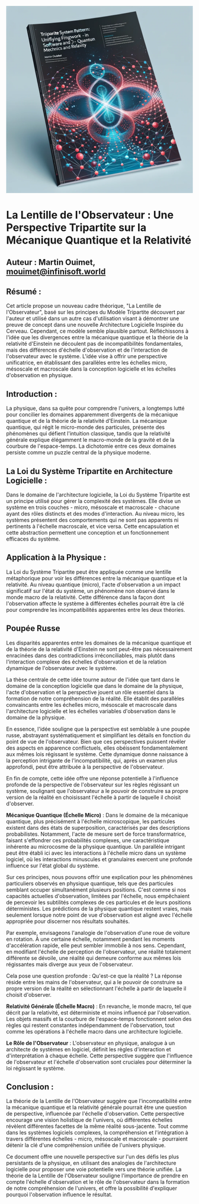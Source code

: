 ![Alt text](image.png)

# La Lentille de l'Observateur : Une Perspective Tripartite sur la Mécanique Quantique et la Relativité
## Auteur : Martin Ouimet, mouimet@infinisoft.world

## Résumé :

Cet article propose un nouveau cadre théorique, "La Lentille de l'Observateur", basé sur les principes du Modèle Tripartite découvert par l'auteur et utilisé dans un autre cas d'utilisation visant à démontrer une preuve de concept dans une nouvelle Architecture Logicielle Inspirée du Cerveau. Cependant, ce modèle semble plausible partout. Réfléchissons à l'idée que les divergences entre la mécanique quantique et la théorie de la relativité d'Einstein ne découlent pas de incompatibilités fondamentales, mais des différences d'échelle d'observation et de l'interaction de l'observateur avec le système. L'idée vise à offrir une perspective unificatrice, en établissant des parallèles entre les échelles micro, mésoscale et macroscale dans la conception logicielle et les échelles d'observation en physique.

## Introduction :

La physique, dans sa quête pour comprendre l'univers, a longtemps lutté pour concilier les domaines apparemment divergents de la mécanique quantique et de la théorie de la relativité d'Einstein. La mécanique quantique, qui régit le micro-monde des particules, présente des phénomènes qui défient l'intuition classique, tandis que la relativité générale explique élégamment le macro-monde de la gravité et de la courbure de l'espace-temps. La dichotomie entre ces deux domaines persiste comme un puzzle central de la physique moderne.

## La Loi du Système Tripartite en Architecture Logicielle :

Dans le domaine de l'architecture logicielle, la Loi du Système Tripartite est un principe utilisé pour gérer la complexité des systèmes. Elle divise un système en trois couches - micro, mésoscale et macroscale - chacune ayant des rôles distincts et des modes d'interaction. Au niveau micro, les systèmes présentent des comportements qui ne sont pas apparents ni pertinents à l'échelle macroscale, et vice versa. Cette encapsulation et cette abstraction permettent une conception et un fonctionnement efficaces du système.

## Application à la Physique :

La Loi du Système Tripartite peut être appliquée comme une lentille métaphorique pour voir les différences entre la mécanique quantique et la relativité. Au niveau quantique (micro), l'acte d'observation a un impact significatif sur l'état du système, un phénomène non observé dans le monde macro de la relativité. Cette différence dans la façon dont l'observation affecte le système à différentes échelles pourrait être la clé pour comprendre les incompatibilités apparentes entre les deux théories.

## Poupée Russe

Les disparités apparentes entre les domaines de la mécanique quantique et de la théorie de la relativité d'Einstein ne sont peut-être pas nécessairement enracinées dans des contradictions irréconciliables, mais plutôt dans l'interaction complexe des échelles d'observation et de la relation dynamique de l'observateur avec le système.

La thèse centrale de cette idée tourne autour de l'idée que tant dans le domaine de la conception logicielle que dans le domaine de la physique, l'acte d'observation et la perspective jouent un rôle essentiel dans la formation de notre compréhension de la réalité. Elle établit des parallèles convaincants entre les échelles micro, mésoscale et macroscale dans l'architecture logicielle et les échelles variables d'observation dans le domaine de la physique.

En essence, l'idée souligne que la perspective est semblable à une poupée russe, abstrayant systématiquement et simplifiant les détails en fonction du point de vue de l'observateur. Bien que ces perspectives puissent révéler des aspects en apparence conflictuels, elles obéissent fondamentalement aux mêmes lois régissant le système. Cette dynamique donne naissance à la perception intrigante de l'incompatibilité, qui, après un examen plus approfondi, peut être attribuée à la perspective de l'observateur.

En fin de compte, cette idée offre une réponse potentielle à l'influence profonde de la perspective de l'observateur sur les règles régissant un système, soulignant que l'observateur a le pouvoir de construire sa propre version de la réalité en choisissant l'échelle à partir de laquelle il choisit d'observer.

**Mécanique Quantique (Échelle Micro)** : Dans le domaine de la mécanique quantique, plus précisément à l'échelle microscopique, les particules existent dans des états de superposition, caractérisés par des descriptions probabilistes. Notamment, l'acte de mesure sert de force transformatrice, faisant s'effondrer ces probabilités complexes, une caractéristique inhérente au microcosme de la physique quantique. Un parallèle intrigant peut être établi ici avec les interactions à l'échelle micro dans un système logiciel, où les interactions minuscules et granulaires exercent une profonde influence sur l'état global du système.

Sur ces principes, nous pouvons offrir une explication pour les phénomènes particuliers observés en physique quantique, tels que des particules semblant occuper simultanément plusieurs positions. C'est comme si nos capacités actuelles d'observation, limitées par l'échelle, nous empêchaient de percevoir les subtilités complexes de ces particules et de leurs positions déterministes. Les prédictions de la physique quantique restent vraies, mais seulement lorsque notre point de vue d'observation est aligné avec l'échelle appropriée pour discerner nos résultats souhaités.

Par exemple, envisageons l'analogie de l'observation d'une roue de voiture en rotation. À une certaine échelle, notamment pendant les moments d'accélération rapide, elle peut sembler immobile à nos sens. Cependant, en modifiant l'échelle de perception de l'observateur, une réalité totalement différente se dévoile, une réalité qui demeure conforme aux mêmes lois régissantes mais diverge aux yeux de l'observateur.

Cela pose une question profonde : Qu'est-ce que la réalité ? La réponse réside entre les mains de l'observateur, qui a le pouvoir de construire sa propre version de la réalité en sélectionnant l'échelle à partir de laquelle il choisit d'observer.

**Relativité Générale (Échelle Macro)** : En revanche, le monde macro, tel que décrit par la relativité, est déterministe et moins influencé par l'observation. Les objets massifs et la courbure de l'espace-temps fonctionnent selon des règles qui restent constantes indépendamment de l'observation, tout comme les opérations à l'échelle macro dans une architecture logicielle.

**Le Rôle de l'Observateur** : L'observateur en physique, analogue à un architecte de systèmes en logiciel, définit les règles d'interaction et d'interprétation à chaque échelle. Cette perspective suggère que l'influence de l'observateur et l'échelle d'observation sont cruciales pour déterminer la loi régissant le système.

## Conclusion :

La théorie de la Lentille de l'Observateur suggère que l'incompatibilité entre la mécanique quantique et la relativité générale pourrait être une question de perspective, influencée par l'échelle d'observation. Cette perspective encourage une vision holistique de l'univers, où différentes échelles révèlent différentes facettes de la même réalité sous-jacente. Tout comme dans les systèmes logiciels complexes, la compréhension et l'intégration à travers différentes échelles - micro, mésoscale et macroscale - pourraient détenir la clé d'une compréhension unifiée de l'univers physique.

Ce document offre une nouvelle perspective sur l'un des défis les plus persistants de la physique, en utilisant des analogies de l'architecture logicielle pour proposer une voie potentielle vers une théorie unifiée. La théorie de la Lentille de l'Observateur souligne l'importance de prendre en compte l'échelle d'observation et le rôle de l'observateur dans la formation de notre compréhension de l'univers, et offre la possibilité d'expliquer pourquoi l'observation influence le résultat.